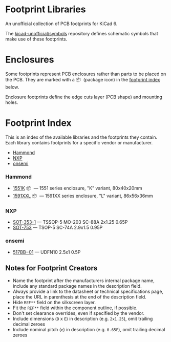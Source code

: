 
<!-- THIS FILE IS AUTOMATICALLY GENERATED. DO NOT EDIT! -->

# Footprint Libraries

An unofficial collection of PCB footprints for KiCad 6.

The [kicad-unofficial/symbols] repository defines schematic symbols that make
use of these footprints.

# Enclosures

Some footprints represent PCB enclosures rather than parts to be placed on the
PCB. They are marked with a 📦&nbsp; (package icon) in the [footprint index]
below.

Enclosure footprints define the edge cuts layer (PCB shape) and mounting holes.

# Footprint Index

This is an index of the available libraries and the footprints they contain.
Each library contains footprints for a specific vendor or manufacturer.

- [Hammond](#hammond)
- [NXP](#nxp)
- [onsemi](#onsemi)

### Hammond

- <a id="Hammond_1551K">[1551K](https://www.hammfg.com/electronics/small-case/plastic/1551) 📦&nbsp; &mdash; 1551 series enclosure, "K" variant, 80x40x20mm 
- <a id="Hammond_1591XXL">[1591XXL](https://www.hammfg.com/electronics/small-case/plastic/1591xx) 📦&nbsp; &mdash; 1591XX series enclosure, "L" variant, 86x56x36mm 

### NXP

- <a id="NXP_SOT-353-1">[SOT-353-1](https://www.nexperia.com/packages/SOT353-1.html)  &mdash; TSSOP-5 MO-203 SC-88A 2x1.25 0.65P 
- <a id="NXP_SOT-753">[SOT-753](https://www.nxp.com/packages/SOT753.html)  &mdash; TSOP-5 SC-74A 2.9x1.5 0.95P 

### onsemi

- <a id="onsemi_517BB−01">[517BB−01](https://www.onsemi.com/pub/Collateral/517BB.PDF)  &mdash; UDFN10 2.5x1 0.5P 

## Notes for Footprint Creators

- Name the footprint after the manufacturers internal package name, include any
  standard package names in the description field.
- Always provide a link to the datasheet or technical specifications page, place the URL in parenthesis at the end of the description field.
- Hide `REF**` field on the silkscreen layer.
- Fit the `REF**` field within the component outline, if possible.
- Don't set clearance overrides, even if specified by the vendor.
- Include dimensions (`D` x `E`) in description (e.g. `2x1.25`), omit trailing decimal zeroes
- Include nominal pitch (`e`) in description (e.g. `0.65P`), omit trailing decimal zeroes

<!-- references -->

[kicad-unofficial/symbols]: https://github.com/kicad-unofficial/symbols

[footprint index]: #footprint-index

